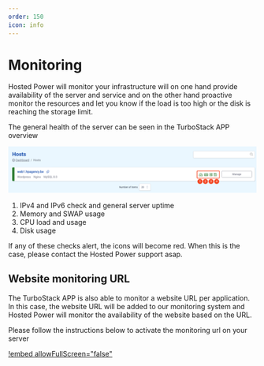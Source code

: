 ```yaml
---
order: 150
icon: info
---
```

# Monitoring

Hosted Power will monitor your infrastructure will on one hand provide availability of the server and service
and on the other hand proactive monitor the resources and let you know if the load is too high or the disk is reaching the storage limit.

The general health of the server can be seen in the TurboStack APP overview

![TurboStack GUI](../img/feature/mon/TS_GUI_mon_1.png "TurboStack GUI")

1. IPv4 and IPv6 check and general server uptime
2. Memory and SWAP usage
3. CPU load and usage
4. Disk usage

If any of these checks alert, the icons will become red. When this is the case, please contact the Hosted Power support asap.


## Website monitoring URL

The TurboStack APP is also able to monitor a website URL per application. In this case, the website URL will be added to our monitoring system
and Hosted Power will monitor the availability of the website based on the URL.

Please follow the instructions below to activate the monitoring url on your server

[!embed allowFullScreen="false"](https://player.vimeo.com/video/1056707252?title=0&amp;byline=0&amp;portrait=0&amp;badge=0&amp;autopause=0&amp;player_id=0&amp;app_id=58479)
